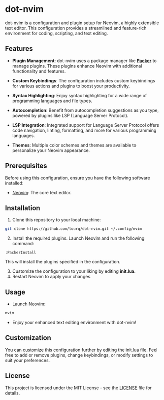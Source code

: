 # dot-nvim

dot-nvim is a configuration and plugin setup for Neovim, a highly extensible text editor. This configuration provides a streamlined and feature-rich environment for coding, scripting, and text editing.

## Features

- **Plugin Management**: dot-nvim uses a package manager like **[Packer](https://github.com/wbthomason/packer.nvim)** to manage plugins. These plugins enhance Neovim with additional functionality and features.

- **Custom Keybindings**: The configuration includes custom keybindings for various actions and plugins to boost your productivity.

- **Syntax Highlighting**: Enjoy syntax highlighting for a wide range of programming languages and file types.

- **Autocompletion**: Benefit from autocompletion suggestions as you type, powered by plugins like LSP (Language Server Protocol).

- **LSP Integration**: Integrated support for Language Server Protocol offers code navigation, linting, formatting, and more for various programming languages.

- **Themes**: Multiple color schemes and themes are available to personalize your Neovim appearance.

## Prerequisites

Before using this configuration, ensure you have the following software installed:

- [Neovim](https://neovim.io/): The core text editor.

## Installation

1. Clone this repository to your local machine:

```sh
git clone https://github.com/lourq/dot-nvim.git ~/.config/nvim
```

2. Install the required plugins. Launch Neovim and run the following command:

```vim
:PackerInstall
```

This will install the plugins specified in the configuration.

3. Customize the configuration to your liking by editing **init.lua**.
4. Restart Neovim to apply your changes.

## Usage

- Launch Neovim:

```sh
nvim
```

- Enjoy your enhanced text editing environment with dot-nvim!

## Customization

You can customize this configuration further by editing the init.lua file. Feel free to add or remove plugins, change keybindings, or modify settings to suit your preferences.

## License

This project is licensed under the MIT License - see the [LICENSE](https://github.com/lourq/dot-nvim/blob/master/LICENSE) file for details.
